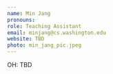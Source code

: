 ```yaml
---
name: Min Jang
pronouns: 
role: Teaching Assistant
email: minjang@cs.washington.edu
website: TBD
photo: min_jang_pic.jpeg
---
```


OH: TBD
